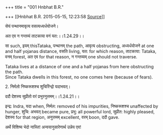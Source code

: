 +++
title = "001 Hnbhat B.R."

+++
[[Hnbhat B.R.	2015-05-15, 12:23:58 [Source](https://groups.google.com/g/samskrita/c/7YY7VjEnP-0)]]



सेयं पन्थानमावृत्य वसत्यध्यर्धयोजने।

अत एव न गन्तव्यं ताटकाया वनं यत:।।1.24.29।।

सा such, इयम् thisTataka, पन्थानम् the path, आवृत्य obstructing, अध्यर्धयोजने at one and half yojanas distance, वसति living, यत: for which reason, ताटकाया: Tataka, वनम् forest, अत एव for that reason, न गन्तव्यम् one should not traverse.

Tataka lives at a distance of one and a half yojanas from here obstructing the path.  
Since Tataka dwells in this forest, no one comes here (because of fears).

2\. निर्मलो निष्करूशश्च शुचिरिंन्द्रो यदाभवत्।

ददौ देशस्य सुप्रीतो वरं प्रभुरनुत्तमम्।।1.24.21।।

इन्द्र: Indra, यदा when, निर्मल: removed of his impurities, निष्करूशश्च unaffected by hunger, शुचि: अभवत् became pure, प्रभु: all powerful lord, सुप्रीत: highly pleased, देशस्य for that region, अनुत्तमम् excellent, वरम् boon, ददौ gave.

अर्थे विशिष्य भेदो नास्ति! अन्वयानुसारेणार्थ उन्नेय एव!

